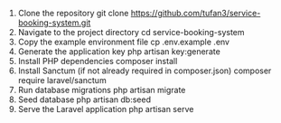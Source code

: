 1. Clone the repository
git clone https://github.com/tufan3/service-booking-system.git
2. Navigate to the project directory
cd service-booking-system
3. Copy the example environment file
cp .env.example .env
4. Generate the application key
php artisan key:generate
5. Install PHP dependencies
composer install
6. Install Sanctum (if not already required in composer.json)
composer require laravel/sanctum
7. Run database migrations
php artisan migrate
8. Seed database
php artisan db:seed
9. Serve the Laravel application
php artisan serve
